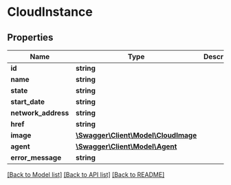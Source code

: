 # CloudInstance

## Properties
Name | Type | Description | Notes
------------ | ------------- | ------------- | -------------
**id** | **string** |  | [optional] 
**name** | **string** |  | [optional] 
**state** | **string** |  | [optional] 
**start_date** | **string** |  | [optional] 
**network_address** | **string** |  | [optional] 
**href** | **string** |  | [optional] 
**image** | [**\Swagger\Client\Model\CloudImage**](CloudImage.md) |  | [optional] 
**agent** | [**\Swagger\Client\Model\Agent**](Agent.md) |  | [optional] 
**error_message** | **string** |  | [optional] 

[[Back to Model list]](../README.md#documentation-for-models) [[Back to API list]](../README.md#documentation-for-api-endpoints) [[Back to README]](../README.md)


